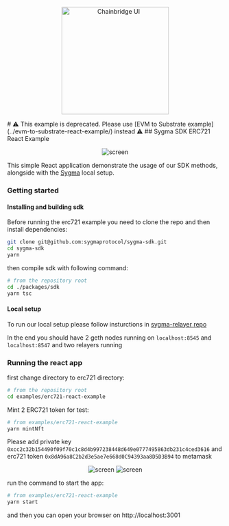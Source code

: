 <p align="center"><a href="https://https://chainsafe.io/"><img width="250" title="Chainbridge UI" src='../../assets/full-logo.png'/></a></p>
# ⚠️ This example is deprecated. Please use [EVM to Substrate example](../evm-to-substrate-react-example/) instead ⚠️
## Sygma SDK ERC721 React Example
<p align="center">
<img widht="700" src='./public/erc721-example-screen.png' alt="screen" />
</p>

This simple React application demonstrate the usage of our SDK methods, alongside with the [Sygma](https://github.com/sygmaprotocol/sygma-relayer) local setup.

### Getting started
#### Installing and building sdk
Before running the erc721 example you need to clone the repo and then install dependencies:

```bash
git clone git@github.com:sygmaprotocol/sygma-sdk.git
cd sygma-sdk
yarn
```

then compile sdk with following command:
```bash
# from the repository root
cd ./packages/sdk
yarn tsc
```


#### Local setup
To run our local setup please follow insturctions in [sygma-relayer repo](https://github.com/sygmaprotocol/sygma-relayer#local-environment)

In the end you should have 2 geth nodes running on `localhost:8545` and `localhost:8547` and two relayers running

### Running the react app
first change directory to erc721 directory:

```bash
# from the repository root
cd examples/erc721-react-example
```

Mint 2 ERC721 token for test:
```bash
# from examples/erc721-react-example
yarn mintNft
```
Please add private key `0xcc2c32b154490f09f70c1c8d4b997238448d649e0777495863db231c4ced3616`
and erc721 token `0x8dA96a8C2b2d3e5ae7e668d0C94393aa8D5D3B94` to metamask
<p align="center">
<img widht="200" src='./public/metamask0.png' alt="screen" />
<img widht="200" src='./public/metamask1.png' alt="screen" />

</p>


run the command to start the app:
```bash
# from examples/erc721-react-example
yarn start
```
and then you can open your browser on http://localhost:3001


